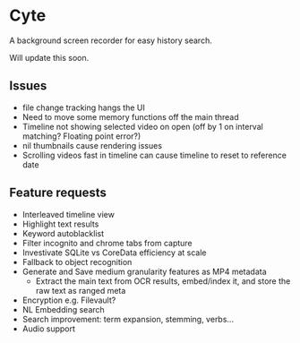 # Cyte

A background screen recorder for easy history search.

Will update this soon.

## Issues
- file change tracking hangs the UI
- Need to move some memory functions off the main thread
- Timeline not showing selected video on open (off by 1 on interval matching? Floating point error?)
- nil thumbnails cause rendering issues
- Scrolling videos fast in timeline can cause timeline to reset to reference date
    
## Feature requests

- Interleaved timeline view
- Highlight text results
- Keyword autoblacklist
- Filter incognito and chrome tabs from capture
- Investivate SQLite vs CoreData efficiency at scale
- Fallback to object recognition
- Generate and Save medium granularity features as MP4 metadata
    * Extract the main text from OCR results, embed/index it, and store the raw text as ranged meta
- Encryption e.g. Filevault?
- NL Embedding search 
- Search improvement: term expansion, stemming, verbs... 
- Audio support
